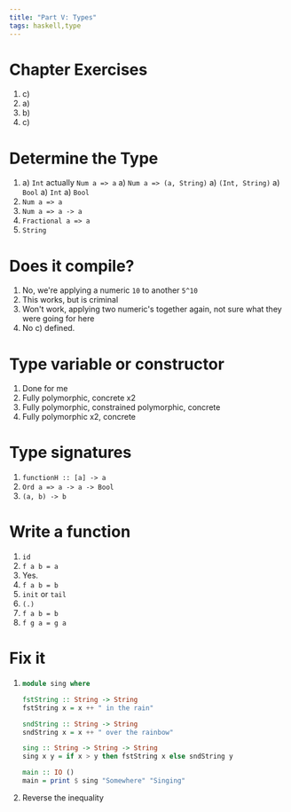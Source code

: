 ```yaml
---
title: "Part V: Types"
tags: haskell,type
---
```


# Chapter Exercises
1. c)
1. a)
1. b)
1. c)

# Determine the Type
1.
    a) `Int` actually `Num a => a`
    a) `Num a => (a, String)`
    a) `(Int, String)`
    a) `Bool`
    a) `Int`
    a) `Bool`
1. `Num a => a`
1. `Num a => a -> a`
1. `Fractional a => a`
1. `String`

# Does it compile?
1. No, we're applying a numeric `10` to another `5^10`
1. This works, but is criminal
1. Won't work, applying two numeric's together again, not sure what they were going for
here
1. No c) defined.

# Type variable or constructor
1. Done for me 
1. Fully polymorphic, concrete x2
1. Fully polymorphic, constrained polymorphic, concrete
1. Fully polymorphic x2, concrete

# Type signatures
1. `functionH :: [a] -> a`
1. `Ord a => a -> a -> Bool`
1. `(a, b) -> b`

# Write a function
1. `id`
1. `f a b = a`
1. Yes.
1. `f a b = b`
1. `init` or `tail`
1. `(.)`
1. `f a b = b`
1. `f g a = g a`

# Fix it
1. 
    ```haskell
    module sing where

    fstString :: String -> String
    fstString x = x ++ " in the rain"

    sndString :: String -> String
    sndString x = x ++ " over the rainbow"

    sing :: String -> String -> String
    sing x y = if x > y then fstString x else sndString y

    main :: IO ()
    main = print $ sing "Somewhere" "Singing"
    ```

1. Reverse the inequality

